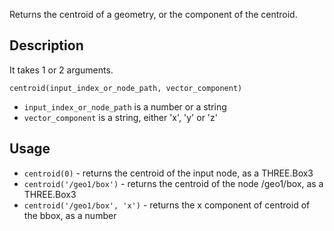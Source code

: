 Returns the centroid of a geometry, or the component of the centroid.


## Description

It takes 1 or 2 arguments.

`centroid(input_index_or_node_path, vector_component)`

- `input_index_or_node_path` is a number or a string
- `vector_component` is a string, either 'x', 'y' or 'z'

## Usage

- `centroid(0)` - returns the centroid of the input node, as a THREE.Box3
- `centroid('/geo1/box')` - returns the centroid of the node /geo1/box, as a THREE.Box3
- `centroid('/geo1/box', 'x')` - returns the x component of centroid of the bbox, as a number

